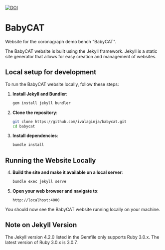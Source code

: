 [![DOI](https://zenodo.org/badge/DOI/10.5281/zenodo.13916899.svg)](https://doi.org/10.5281/zenodo.13916899)

# BabyCAT
Website for the coronagraph demo bench "BabyCAT".

The BabyCAT website is built using the Jekyll framework. Jekyll is a static site generator that allows for easy creation and management of websites.

## Local setup for development

To run the BabyCAT website locally, follow these steps:

1. **Install Jekyll and Bundler**:
   ```sh
   gem install jekyll bundler
   ```

2. **Clone the repository**:
   ```sh
   git clone https://github.com/ivalaginja/babycat.git
   cd babycat
   ```

3. **Install dependencies**:
   ```sh
   bundle install
   ```
## Running the Website Locally

4. **Build the site and make it available on a local server**:
   ```sh
   bundle exec jekyll serve
   ```

5. **Open your web browser and navigate to**:
   ```
   http://localhost:4000
   ```

You should now see the BabyCAT website running locally on your machine.

## Note on Jekyll Version

The Jekyll version 4.2.0 listed in the Gemfile only supports Ruby 3.0.x. The latest version of Ruby 3.0.x is 3.0.7.
